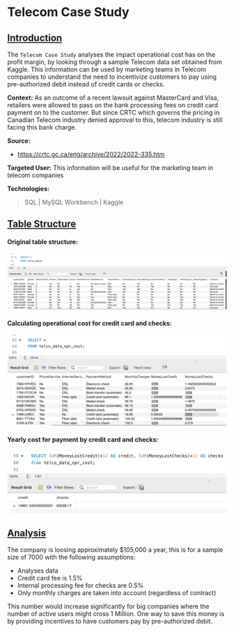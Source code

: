 # Telecom Case Study

## <ins>Introduction

The `Telecom Case Study` analyses the impact operational cost has on the profit margin, by looking through a sample Telecom data set obtained from Kaggle. This information can be used by marketing teams
in Telecom companies to understand the need to incentivize customers to pay using
pre-authorized debit instead of credit cards or checks.

__Context:__  As an outcome of a recent lawsuit against MasterCard and Visa, retailers were 
allowed to pass on the bank processing fees on credit card payment on to the customer. 
But since CRTC which governs the pricing in Canadian Telecom industry denied approval to this, 
telecom industry is still facing this bank charge.

__Source:__  
- https://crtc.gc.ca/eng/archive/2022/2022-335.htm

__Targeted User:__ This information will be useful for the marketing team in telecom companies

__Technologies:__
> <span> SQL | MySQL Workbench | Kaggle </span>

## <ins> Table Structure

#### Original table structure:
![my image](./assets/originalTable.png)

#### Calculating operational cost for credit card and checks:
![my image](./assets/newTable.png)

#### Yearly cost for payment by credit card and checks:
![my image](./assets/opCost.png)

## <ins> Analysis

The company is loosing approximately $105,000 a year, this is for a sample size of 7000 with the 
following assumptions:
   
   - Analyses data 
   - Credit card fee is 1.5%
   - Internal processing fee for checks are 0.5%
   - Only monthly charges are taken into account (regardless of contract)

This number would increase significantly for big companies where the number of active users 
might cross 1 Million. One way to save this money is by providing incentives to have
customers pay by pre-authorized debit.



